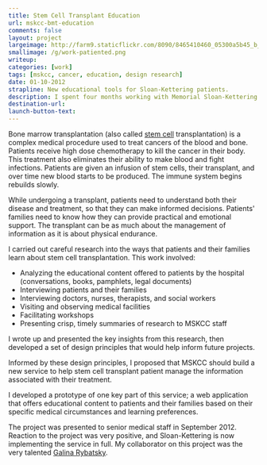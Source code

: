 ```yaml
---
title: Stem Cell Transplant Education
url: mskcc-bmt-education
comments: false
layout: project
largeimage: http://farm9.staticflickr.com/8090/8465410460_05300a5b45_b_d.jpg
smallimage: /g/work-patiented.png
writeup: 
categories: [work]
tags: [mskcc, cancer, education, design research]
date: 01-10-2012
strapline: New educational tools for Sloan-Kettering patients.
description: I spent four months working with Memorial Sloan-Kettering Cancer Center to understand the informational needs of stem cell transplant patients and their families. I proposed and prototyped a new service to help these patients manage the significant amount of information they encounter throughout this complex medical procedure.
destination-url:
launch-button-text:
---
```

Bone marrow transplantation (also called [stem cell](http://stemcells.nih.gov/info/scireport/pages/chapter5.aspx) transplantation) is a complex medical procedure used to treat cancers of the blood and bone. Patients receive high dose chemotherapy to kill the cancer in their body. This treatment also eliminates their ability to make blood and fight infections. Patients are given an infusion of stem cells, their transplant, and over time new blood starts to be produced. The immune system begins rebuilds slowly. 

While undergoing a transplant, patients need to understand both their disease and treatment, so that they can make informed decisions. Patients' families need to know how they can provide practical and emotional support. The transplant can be as much about the management of information as it is about physical endurance.

I carried out careful research into the ways that patients and their families learn about stem cell transplantation. This work involved:

* Analyzing the educational content offered to patients by the hospital (conversations, books, pamphlets, legal documents) 
* Interviewing patients and their families
* Interviewing doctors, nurses, therapists, and social workers
* Visiting and observing medical facilities
* Facilitating workshops
* Presenting crisp, timely summaries of research to MSKCC staff

I wrote up and presented the key insights from this research, then developed a set of design principles that would help inform future projects. 

Informed by these design principles, I proposed that MSKCC should build a new service to help stem cell transplant patient manage the information associated with their treatment. 

I developed a prototype of one key part of this service; a web application that offers educational content to patients and their families based on their specific medical circumstances and learning preferences.

The project was presented to senior medical staff in September 2012. Reaction to the project was very positive, and Sloan-Kettering is now implementing the service in full. My collaborator on this project was the very talented [Galina Rybatsky](http://http://galinaryb.wordpress.com/).